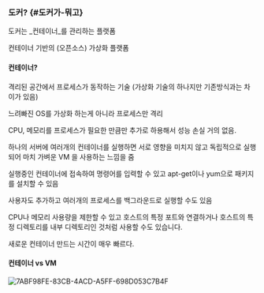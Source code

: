 ### 도커? {#도커가-뭐고}

도커는 _컨테이너_를 관리하는 플랫폼

컨테이너 기반의 \(오픈소스\) 가상화 플랫폼

#### 

#### 컨테이너?

격리된 공간에서 프로세스가 동작하는 기술 \(가상화 기술의 하나지만 기존방식과는 차이가 있음\)

느려빠진 OS를 가상화 하는게 아니라 프로세스만 격리

CPU, 메모리를 프로세스가 필요한 만큼만 추가로 하용해서 성능 손실 거의 없음.

하나의 서버에 여러개의 컨테이너를 실행하면 서로 영향을 미치지 않고 독립적으로 실행되어 마치 가벼운 VM 을 사용하는 느낌을 줌

실행중인 컨테이너에 접속하여 명령어를 입력할 수 있고 apt-get이나 yum으로 패키지를 설치할 수 있음

사용자도 추가하고 여러개의 프로세스를 백그라운드로 실행할 수도 있음

CPU나 메모리 사용량을 제한할 수 있고 호스트의 특정 포트와 연결하거나 호스트의 특정 디렉토리를 내부 디렉토리인 것처럼 사용할 수도 있습니다.

새로운 컨테이너 만드는 시간이 매우 빠르다.

#### 

#### 컨테이너 vs VM





![7ABF98FE-83CB-4ACD-A5FF-698D053C7B4F](/Users/jongin/TIL/assets/7ABF98FE-83CB-4ACD-A5FF-698D053C7B4F.png)